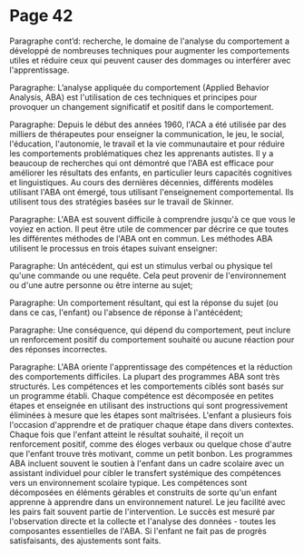# Page 42
Paragraphe cont’d: recherche, le domaine de l'analyse du comportement a développé de nombreuses techniques pour augmenter les comportements utiles et réduire ceux qui peuvent causer des dommages ou interférer avec l'apprentissage.

Paragraphe: L’analyse appliquée du comportement (Applied Behavior Analysis, ABA) est l'utilisation de ces techniques et principes pour provoquer un changement significatif et positif dans le comportement.

Paragraphe: Depuis le début des années 1960, l'ACA a été utilisée par des milliers de thérapeutes pour enseigner la communication, le jeu, le social, l'éducation, l'autonomie, le travail et la vie communautaire et pour réduire les comportements problématiques chez les apprenants autistes. Il y a beaucoup de recherches qui ont démontré que l'ABA est efficace pour améliorer les résultats des enfants, en particulier leurs capacités cognitives et linguistiques. Au cours des dernières décennies, différents modèles utilisant l'ABA ont émergé, tous utilisant l'enseignement comportemental. Ils utilisent tous des stratégies basées sur le travail de Skinner.

Paragraphe: L'ABA est souvent difficile à comprendre jusqu'à ce que vous le voyiez en action. Il peut être utile de commencer par décrire ce que toutes les différentes méthodes de l'ABA ont en commun. Les méthodes ABA utilisent le processus en trois étapes suivant
enseigner:

Paragraphe: Un antécédent, qui est un stimulus verbal ou physique tel qu'une commande ou une requête. Cela peut provenir de l'environnement ou d'une autre personne ou être interne au sujet;

Paragraphe: Un comportement résultant, qui est la réponse du sujet (ou dans ce cas, l'enfant) ou l'absence de réponse à l'antécédent;

Paragraphe: Une conséquence, qui dépend du comportement, peut inclure un renforcement positif du comportement souhaité ou aucune réaction pour des réponses incorrectes.

Paragraphe: L'ABA oriente l'apprentissage des compétences et la réduction des comportements difficiles. La plupart des programmes ABA sont très structurés. Les compétences et les comportements ciblés sont basés sur un programme établi. Chaque compétence est décomposée en petites étapes et enseignée en utilisant des instructions qui sont progressivement éliminées à mesure que les étapes sont maîtrisées. L'enfant a plusieurs fois l'occasion d'apprendre et de pratiquer chaque étape dans divers contextes. Chaque fois que l'enfant atteint le résultat souhaité, il reçoit un renforcement positif, comme des éloges verbaux ou quelque chose d'autre que l'enfant trouve très motivant, comme un petit bonbon. Les programmes ABA incluent souvent le soutien à l'enfant dans un cadre scolaire avec un assistant individuel pour cibler le transfert systémique des compétences vers un environnement scolaire typique. Les compétences sont décomposées en éléments gérables et construits de sorte qu'un enfant apprenne à apprendre dans un environnement naturel. Le jeu facilité avec les pairs fait souvent partie de l'intervention. Le succès est mesuré par l'observation directe et la collecte et l'analyse des données - toutes les composantes essentielles de l'ABA. Si l'enfant ne fait pas de progrès satisfaisants, des ajustements sont faits.
